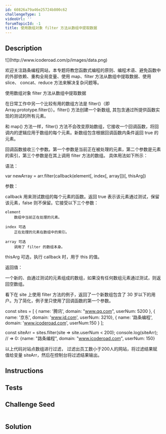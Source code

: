 ```yaml
---
id: 60826a79a46e25724b800c62
challengeType: 1
videoUrl: ''
forumTopicId: -1
title: 使用数组对象 filter 方法从数组中提取数据
---
```


## Description
<section id='description'>
![](http://www.icoderoad.com/p/images/data.png)

欢迎关注路条编程网站，本专题将教您函数式编程的原则、编程术语、避免函数中的外部依赖、重构全局变量、使用 map、filter 方法从数组中提取数据、使用 slice、 concat、reduce 方法来解决复杂问题等。

使用数组对象 filter 方法从数组中提取数据

在日常工作中另一个比较有用的数组方法是 filter()（即Array.prototype.filter()）。filter() 方法创建一个新数组, 其包含通过所提供函数实现的测试的所有元素。 


和 map() 方法一样，filter() 方法不会改变原始数组，它接收一个回调函数，将回调内的逻辑应用于数组的每个元素。新数组包含根据回调函数内条件返回 true 的元素。

回调函数接收三个参数。第一个参数是当前正在被处理的元素，第二个参数是元素的索引，第三个参数是在其上调用 filter 方法的数组。 具体用法如下所示：

语法：

var newArray = arr.filter(callback(element[, index[, array]])[, thisArg])

参数：

callback
	用来测试数组的每个元素的函数。返回 true 表示该元素通过测试，保留该元素，false 则不保留。它接受以下三个参数：

	element
		数组中当前正在处理的元素。

	index 可选
		正在处理的元素在数组中的索引。

	array 可选
		调用了 filter 的数组本身。

thisArg 可选，执行 callback 时，用于 this 的值。

返回值：

一个新的、由通过测试的元素组成的数组，如果没有任何数组元素通过测试，则返回空数组。


看下在 site 上使用 filter 方法的例子，返回了一个新数组包含了 30 岁以下的用户。为了简化，例子里只使用了回调函数的第一个参数。

const sites = [
  { name: '腾讯', domain: "www.qq.com", userNum: 5200 },
  { name: '京东', domain: 'www.jd.com', userNum: 3210},
  { name: '路条编程', domain: 'www.icoderoad.com', userNum:150 }
];

const siteArr = sites.filter(site => site.userNum < 200);
console.log(siteArr); 
// => 0: {name: "路条编程", domain: "www.icoderoad.com", userNum: 150}

以上代码对站点数组进行过滤， 过滤出员工数小于200人的网站，将过滤结果赋值给变量 siteArr，然后在控制台将过滤结果输出。

</section>

## Instructions
<section id='instructions'>

</section>

## Tests
<section id='tests'>

</section>

## Challenge Seed
<section id='challengeSeed'>

<div id='js-seed'>

```js

```

</div>



</section>

## Solution
<section id='solution'>


</section>
